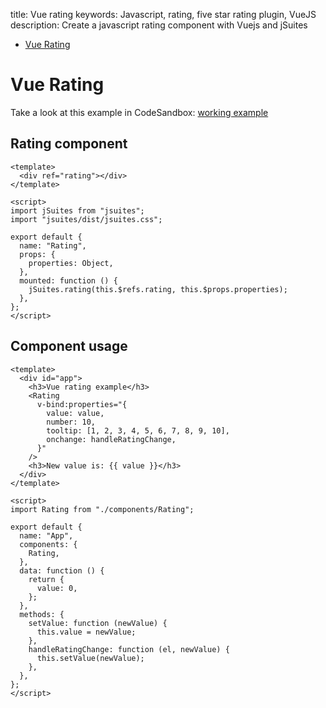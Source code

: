 title: Vue rating
keywords: Javascript, rating, five star rating plugin, VueJS
description: Create a javascript rating component with Vuejs and jSuites

* [Vue Rating](/docs/v4/rating)

Vue Rating
==========

Take a look at this example in CodeSandbox: [working example](https://codesandbox.io/s/jsuites-vue-rating-7oj9u)

Rating component
----------------

```vue
<template>
  <div ref="rating"></div>
</template>
  
<script>
import jSuites from "jsuites";
import "jsuites/dist/jsuites.css";

export default {
  name: "Rating",
  props: {
    properties: Object,
  },
  mounted: function () {
    jSuites.rating(this.$refs.rating, this.$props.properties);
  },
};
</script>
```

Component usage
---------------

```vue
<template>
  <div id="app">
    <h3>Vue rating example</h3>
    <Rating
      v-bind:properties="{
        value: value,
        number: 10,
        tooltip: [1, 2, 3, 4, 5, 6, 7, 8, 9, 10],
        onchange: handleRatingChange,
      }"
    />
    <h3>New value is: {{ value }}</h3>
  </div>
</template>
  
<script>
import Rating from "./components/Rating";

export default {
  name: "App",
  components: {
    Rating,
  },
  data: function () {
    return {
      value: 0,
    };
  },
  methods: {
    setValue: function (newValue) {
      this.value = newValue;
    },
    handleRatingChange: function (el, newValue) {
      this.setValue(newValue);
    },
  },
};
</script>
```
